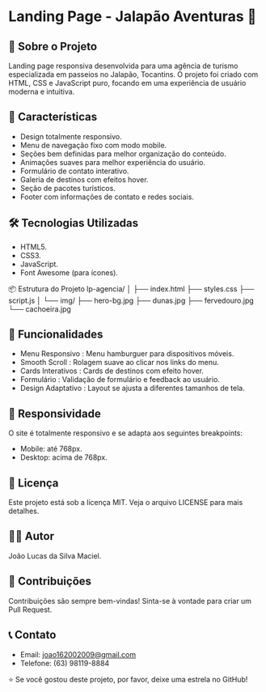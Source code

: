 # Landing Page - Jalapão Aventuras 🌅
## 📝 Sobre o Projeto
Landing page responsiva desenvolvida para uma agência de turismo especializada em passeios no Jalapão, Tocantins. O projeto foi criado com HTML, CSS e JavaScript puro, focando em uma experiência de usuário moderna e intuitiva.

## 🚀 Características
- Design totalmente responsivo.
- Menu de navegação fixo com modo mobile.
- Seções bem definidas para melhor organização do conteúdo.
- Animações suaves para melhor experiência do usuário.
- Formulário de contato interativo.
- Galeria de destinos com efeitos hover.
- Seção de pacotes turísticos.
- Footer com informações de contato e redes sociais.

## 🛠️ Tecnologias Utilizadas
- HTML5.
- CSS3.
- JavaScript.
- Font Awesome (para ícones).

📦 Estrutura do Projeto
lp-agencia/
│
├── index.html
├── styles.css
├── script.js
│
└── img/
    ├── hero-bg.jpg
    ├── dunas.jpg
    ├── fervedouro.jpg
    └── cachoeira.jpg

## 🎨 Funcionalidades
- Menu Responsivo : Menu hamburguer para dispositivos móveis.
- Smooth Scroll : Rolagem suave ao clicar nos links do menu.
- Cards Interativos : Cards de destinos com efeito hover.
- Formulário : Validação de formulário e feedback ao usuário.
- Design Adaptativo : Layout se ajusta a diferentes tamanhos de tela.

## 📱 Responsividade
O site é totalmente responsivo e se adapta aos seguintes breakpoints:
- Mobile: até 768px.
- Desktop: acima de 768px.

## 📄 Licença
Este projeto está sob a licença MIT. Veja o arquivo LICENSE para mais detalhes.

## 👨‍💻 Autor
João Lucas da Silva Maciel.

## 🤝 Contribuições
Contribuições são sempre bem-vindas! Sinta-se à vontade para criar um Pull Request.

## 📞 Contato
- Email: joao162002009@gmail.com
- Telefone: (63) 98119-8884

⭐ Se você gostou deste projeto, por favor, deixe uma estrela no GitHub!
